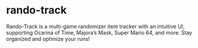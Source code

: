# rando-track
Rando-Track is a multi-game randomizer item tracker with an intuitive UI, supporting Ocarina of Time, Majora’s Mask, Super Mario 64, and more. Stay organized and optimize your runs!
